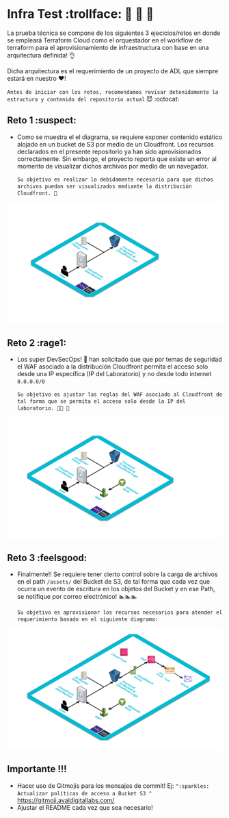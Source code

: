 # Infra Test :trollface: 🎉 🎉 🎉

La prueba técnica se compone de los siguientes 3 ejecicios/retos en donde se empleará Terraform Cloud como el orquestador en el workflow de terraform para el aprovisionamiento de infraestructura con base en una arquitectura definida! 👌 

Dicha arquitectura es el requerimiento de un proyecto de ADL que siempre estará en nuestro ❤️!

`Antes de iniciar con los retos, recomendamos revisar detenidamente la estructura y contenido del repositorio actual` 😈 :octocat: 

## Reto 1 :suspect:

* Como se muestra el el diagrama, se requiere exponer contenido estático alojado en un bucket de S3 por medio de un Cloudfront. Los recursos declarados en el presente repositorio ya han sido aprovisionados correctamente. Sin embargo, el proyecto reporta que existe un error al momento de visualizar dichos archivos por medio de un navegador.

      Su objetivo es realizar lo debidamente necesario para que dichos archivos puedan ser visualizados mediante la distribución Cloudfront. 👊

![](./images/design1.png)

## Reto 2 :rage1:

* Los super DevSecOps! 💂 han solicitado que que por temas de seguridad el WAF asociado a la distribución Cloudfront permita el acceso solo desde una IP específica (IP del Laboratorio) y no desde todo internet `0.0.0.0/0` 
  
      Su objetivo es ajustar las reglas del WAF asociado al Cloudfront de tal forma que se permita el acceso solo desde la IP del laboratorio. 💂💂 🚓 

![](./images/design2.png)

## Reto 3 :feelsgood:

* Finalmente!! Se requiere tener cierto control sobre la carga de archivos en el path `/assets/`  del Bucket de S3, de tal forma que cada vez que ocurra un evento de escritura en los objetos del Bucket y en ese Path, se notifique por correo electrónico! 🏊🏊🏊

      Su objetivo es aprovisionar los recursos necesarios para atender el requerimiento basado en el siguiente diagrama:

![](./images/design3.png)


## Importante !!!

* Hacer uso de Gitmojis para los mensajes de commit! Ej: `":sparkles: Actualizar políticas de acceso a Bucket S3 "` https://gitmoji.avaldigitallabs.com/
* Ajustar el README cada vez que sea necesario!
    